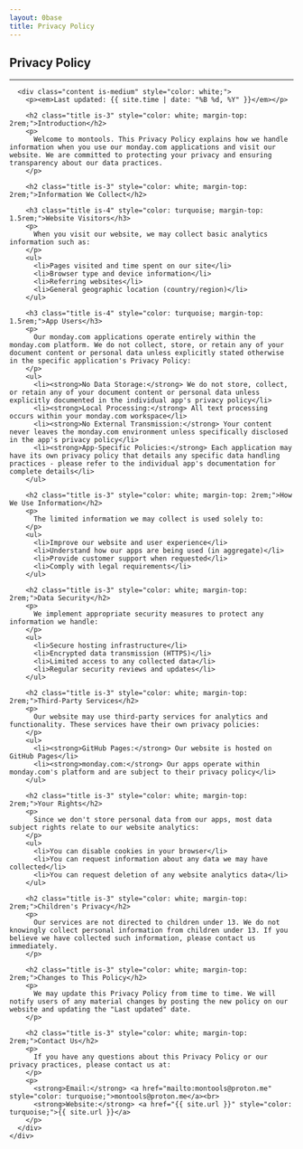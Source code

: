 ```yaml
---
layout: 0base
title: Privacy Policy
---
```


<section class="hero is-medium has-background-black-bis">
  <div class="hero-body">
    <div class="container">
      <h1 class="title is-1">Privacy Policy</h1>
      <hr class="content-divider">
      
      <div class="content is-medium" style="color: white;">
        <p><em>Last updated: {{ site.time | date: "%B %d, %Y" }}</em></p>
        
        <h2 class="title is-3" style="color: white; margin-top: 2rem;">Introduction</h2>
        <p>
          Welcome to montools. This Privacy Policy explains how we handle information when you use our monday.com applications and visit our website. We are committed to protecting your privacy and ensuring transparency about our data practices.
        </p>
        
        <h2 class="title is-3" style="color: white; margin-top: 2rem;">Information We Collect</h2>
        
        <h3 class="title is-4" style="color: turquoise; margin-top: 1.5rem;">Website Visitors</h3>
        <p>
          When you visit our website, we may collect basic analytics information such as:
        </p>
        <ul>
          <li>Pages visited and time spent on our site</li>
          <li>Browser type and device information</li>
          <li>Referring websites</li>
          <li>General geographic location (country/region)</li>
        </ul>
        
        <h3 class="title is-4" style="color: turquoise; margin-top: 1.5rem;">App Users</h3>
        <p>
          Our monday.com applications operate entirely within the monday.com platform. We do not collect, store, or retain any of your document content or personal data unless explicitly stated otherwise in the specific application's Privacy Policy:
        </p>
        <ul>
          <li><strong>No Data Storage:</strong> We do not store, collect, or retain any of your document content or personal data unless explicitly documented in the individual app's privacy policy</li>
          <li><strong>Local Processing:</strong> All text processing occurs within your monday.com workspace</li>
          <li><strong>No External Transmission:</strong> Your content never leaves the monday.com environment unless specifically disclosed in the app's privacy policy</li>
          <li><strong>App-Specific Policies:</strong> Each application may have its own privacy policy that details any specific data handling practices - please refer to the individual app's documentation for complete details</li>
        </ul>
        
        <h2 class="title is-3" style="color: white; margin-top: 2rem;">How We Use Information</h2>
        <p>
          The limited information we may collect is used solely to:
        </p>
        <ul>
          <li>Improve our website and user experience</li>
          <li>Understand how our apps are being used (in aggregate)</li>
          <li>Provide customer support when requested</li>
          <li>Comply with legal requirements</li>
        </ul>
        
        <h2 class="title is-3" style="color: white; margin-top: 2rem;">Data Security</h2>
        <p>
          We implement appropriate security measures to protect any information we handle:
        </p>
        <ul>
          <li>Secure hosting infrastructure</li>
          <li>Encrypted data transmission (HTTPS)</li>
          <li>Limited access to any collected data</li>
          <li>Regular security reviews and updates</li>
        </ul>
        
        <h2 class="title is-3" style="color: white; margin-top: 2rem;">Third-Party Services</h2>
        <p>
          Our website may use third-party services for analytics and functionality. These services have their own privacy policies:
        </p>
        <ul>
          <li><strong>GitHub Pages:</strong> Our website is hosted on GitHub Pages</li>
          <li><strong>monday.com:</strong> Our apps operate within monday.com's platform and are subject to their privacy policy</li>
        </ul>
        
        <h2 class="title is-3" style="color: white; margin-top: 2rem;">Your Rights</h2>
        <p>
          Since we don't store personal data from our apps, most data subject rights relate to our website analytics:
        </p>
        <ul>
          <li>You can disable cookies in your browser</li>
          <li>You can request information about any data we may have collected</li>
          <li>You can request deletion of any website analytics data</li>
        </ul>
        
        <h2 class="title is-3" style="color: white; margin-top: 2rem;">Children's Privacy</h2>
        <p>
          Our services are not directed to children under 13. We do not knowingly collect personal information from children under 13. If you believe we have collected such information, please contact us immediately.
        </p>
        
        <h2 class="title is-3" style="color: white; margin-top: 2rem;">Changes to This Policy</h2>
        <p>
          We may update this Privacy Policy from time to time. We will notify users of any material changes by posting the new policy on our website and updating the "Last updated" date.
        </p>
        
        <h2 class="title is-3" style="color: white; margin-top: 2rem;">Contact Us</h2>
        <p>
          If you have any questions about this Privacy Policy or our privacy practices, please contact us at:
        </p>
        <p>
          <strong>Email:</strong> <a href="mailto:montools@proton.me" style="color: turquoise;">montools@proton.me</a><br>
          <strong>Website:</strong> <a href="{{ site.url }}" style="color: turquoise;">{{ site.url }}</a>
        </p>
      </div>
    </div>
  </div>
</section>